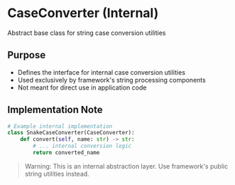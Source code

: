 # CaseConverter (Internal)

Abstract base class for string case conversion utilities

## Purpose

- Defines the interface for internal case conversion utilities
- Used exclusively by framework's string processing components
- Not meant for direct use in application code

## Implementation Note

```python
# Example internal implementation
class SnakeCaseConverter(CaseConverter):
    def convert(self, name: str) -> str:
        # ... internal conversion logic
        return converted_name
```

> Warning: This is an internal abstraction layer. Use framework's public string utilities instead.